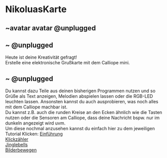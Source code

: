 # NikoluasKarte
## ~avatar avatar @unplugged


## ~ @unplugged
Heute ist deine Kreativität gefragt!<br>
Erstelle eine elektronische Grußkarte mit dem Calliope mini.

## ~ @unplugged
Du kannst dazu Teile aus deinen bisherigen Programmen nutzen und so Grüße als Text anzeigen, Melodien abspielen lassen oder die RGB-LED leuchten lassen.
Ansonsten kannst du auch ausprobieren, was noch alles mit dem Calliope machbar ist. <br>
Du kannst z.B. auch die runden Kreise an den Ecken ähnlich wie die Tasten nutzen oder die Sensoren am Calliope, dass deine Nachricht bspw. nur im dunkeln angezeigt wird uvm. <br>
Um diese nochmal anzusehen kannst du einfach hier zu dem jeweiligen Tutorial Klicken:
[Einführung](https://makecode.calliope.cc/#tutorial:https://github.com/r00b1nh00d/tutorial1) <br>
[Klickzähler](https://makecode.calliope.cc/#tutorial:https://github.com/r00b1nh00d/KlickzaehlerTutorial) <br>
[Jinglebells](https://makecode.calliope.cc/#tutorial:https://github.com/r00b1nh00d/Jinglebells) <br>
[Bilderbewegen](https://makecode.calliope.cc/#tutorial:https://github.com/r00b1nh00d/Bilderbewegen) <br>

